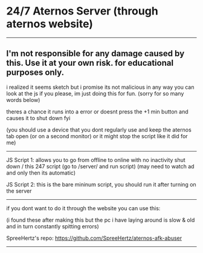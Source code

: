 # 24/7 Aternos Server (through aternos website)

-----------------------------------------------------------------------------------------------------------
I'm not responsible for any damage caused by this. Use it at your own risk. for educational purposes only.
-----------------------------------------------------------------------------------------------------------


i realized it seems sketch but i promise its not malicious in any way you can look at the js if you please, im just doing this for fun. (sorry for so many words below)

theres a chance it runs into a error or doesnt press the +1 min button and causes it to shut down fyi

(you should use a device that you dont regularly use and keep the aternos tab open (or on a second monitor) or it might stop the script like it did for me)

------------------------------------------------------------------------------------------------------------------------------

JS Script 1: allows you to go from offline to online with no inactivity shut down / this 247 script 
(go to /server/ and run script) (may need to watch ad and only then its automatic)

JS Script 2: this is the bare mininum script, you should run it after turning on the server

------------------------------------------------------------------------------------------------------------------------------
if you dont want to do it through the website you can use this: 

(i found these after making this but the pc i have laying around is slow & old and in turn constantly spitting errors)

SpreeHertz's repo: https://github.com/SpreeHertz/aternos-afk-abuser

------------------------------------------------------------------------------------------------------------------------------
